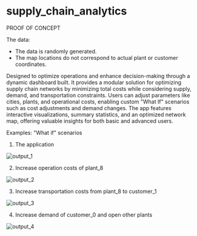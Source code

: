 # supply_chain_analytics


PROOF OF CONCEPT

The data:
- The data is randomly generated.
- The map locations do not correspond to actual plant or customer coordinates.


Designed to optimize operations and enhance decision-making through a dynamic dashboard built. It provides a modular solution for optimizing supply chain networks by minimizing total costs while considering supply, demand, and transportation constraints. Users can adjust parameters like cities, plants, and operational costs, enabling custom "What If" scenarios such as cost adjustments and demand changes. The app features interactive visualizations, summary statistics, and an optimized network map, offering valuable insights for both basic and advanced users.


Examples: "What if" scenarios

1. The application

![output_1](https://github.com/user-attachments/assets/cb93dd48-5658-4395-8ebb-b4d39c354f49)


2. Increase operation costs of plant_8

![output_2](https://github.com/user-attachments/assets/fc7099f2-e4c8-44ff-9c34-e2839543d6ed)


3. Increase transportation costs from plant_8 to customer_1

![output_3](https://github.com/user-attachments/assets/ee0f1153-2a72-4632-b5a3-932d49496af8)


4. Increase demand of customer_0 and open other plants

![output_4](https://github.com/user-attachments/assets/5af4c96e-5c0b-47d4-9d6a-b3c706e7d29a)


